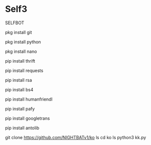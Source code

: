 # Self3
SELFBOT 

pkg install git

pkg install python

pkg install nano

pip install thrift

pip install requests

pip install rsa

pip install bs4

pip install humanfriendl

pip install pafy

pip install googletrans

pip install antolib

git clone https://github.com/NIGHTBATv1/ko
ls
cd ko
ls
python3 kk.py
